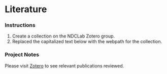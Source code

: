 # Literature

### Instructions
1. Create a collection on the NDCLab Zotero group.
2. Replaced the capitalized text below with the webpath for the collection.


### Project Notes
Please visit [Zotero](https://www.zotero.org/groups/2934532/ndc_lab/collections/MGE2HV4V) to see relevant publications reviewed.